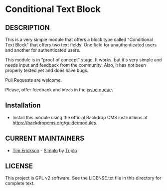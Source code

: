 # Conditional Text Block


## DESCRIPTION

This is a very simple module that offers a block type called "Conditional Text Block"
that offers two text fields. One field for unauthenticated users and another for 
authenticated users.

This module is in "proof of concept" stage. It works, but it's very simple and needs
input and feedback from the community. Also, it has not been properly tested yet
and does have bugs.

Pull Requests are welcome.

Please, offer feedback and ideas in the [issue queue](/backdrop-contrib/conditional_text_block/issues).

## Installation

- Install this module using the official Backdrop CMS instructions at
  https://backdropcms.org/guide/modules.

## CURRENT MAINTAINERS

- [Tim Erickson](https://github.com/stpaultim) - [Simplo](https://www.simplo.site) by [Triplo](https://www.triplo.co)

## LICENSE   

This project is GPL v2 software. See the LICENSE.txt file in this directory 
for complete text.
